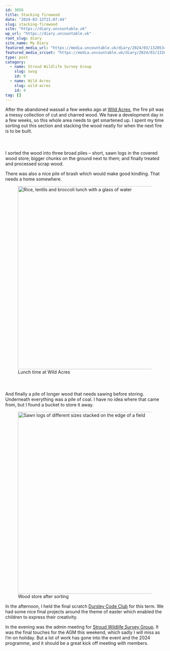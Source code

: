 ```yaml
---
id: 3056
title: Stacking firewood
date: "2024-03-12T21:07:44"
slug: stacking-firewood
site: "https://diary.uncountable.uk"
wp_url: "https://diary.uncountable.uk"
root_slug: diary
site_name: My Diary
featured_media_url: "https://media.uncountable.uk/diary/2024/03/13205340/IMG20240312111741.webp"
featured_media_srcset: "https://media.uncountable.uk/diary/2024/03/13205340/IMG20240312111741-300x169.webp 300w, https://media.uncountable.uk/diary/2024/03/13205340/IMG20240312111741-1024x576.webp 1024w, https://media.uncountable.uk/diary/2024/03/13205340/IMG20240312111741-150x150.webp 150w, https://media.uncountable.uk/diary/2024/03/13205340/IMG20240312111741-640x360.webp 640w, https://media.uncountable.uk/diary/2024/03/13205340/IMG20240312111741.webp 2000w"
type: post
category:
  - name: Stroud Wildlife Survey Group
    slug: swsg
    id: 9
  - name: Wild Acres
    slug: wild-acres
    id: 4
tag: []
---
```



<p>After the abandoned wassail a few weeks ago at <a href="https://wildacres.org.uk/">Wild Acres</a>, the fire pit was a messy collection of cut and charred wood.  We have a development day in a few weeks, so this whole area needs to get smartened up.  I spent my time sorting out this section and stacking the wood neatly for when the next fire is to be built.</p>


<style>.kb-row-layout-id3056_ddf0f6-7e > .kt-row-column-wrap{align-content:start;}:where(.kb-row-layout-id3056_ddf0f6-7e > .kt-row-column-wrap) > .wp-block-kadence-column{justify-content:start;}.kb-row-layout-id3056_ddf0f6-7e > .kt-row-column-wrap{column-gap:var(--global-kb-gap-md, 2rem);row-gap:var(--global-kb-gap-md, 2rem);padding-top:var(--global-kb-spacing-sm, 1.5rem);padding-bottom:var(--global-kb-spacing-sm, 1.5rem);grid-template-columns:repeat(2, minmax(0, 1fr));}.kb-row-layout-id3056_ddf0f6-7e > .kt-row-layout-overlay{opacity:0.30;}@media all and (max-width: 1024px){.kb-row-layout-id3056_ddf0f6-7e > .kt-row-column-wrap{grid-template-columns:repeat(2, minmax(0, 1fr));}}@media all and (max-width: 767px){.kb-row-layout-id3056_ddf0f6-7e > .kt-row-column-wrap{grid-template-columns:minmax(0, 1fr);}.kb-row-layout-id3056_ddf0f6-7e > .kt-row-column-wrap > .wp-block-kadence-column:nth-of-type(1){order:2;}.kb-row-layout-id3056_ddf0f6-7e > .kt-row-column-wrap > .wp-block-kadence-column:nth-of-type(2){order:1;}.kb-row-layout-id3056_ddf0f6-7e > .kt-row-column-wrap > .wp-block-kadence-column:nth-of-type(3){order:12;}.kb-row-layout-id3056_ddf0f6-7e > .kt-row-column-wrap > .wp-block-kadence-column:nth-of-type(4){order:11;}.kb-row-layout-id3056_ddf0f6-7e > .kt-row-column-wrap > .wp-block-kadence-column:nth-of-type(5){order:22;}.kb-row-layout-id3056_ddf0f6-7e > .kt-row-column-wrap > .wp-block-kadence-column:nth-of-type(6){order:21;}.kb-row-layout-id3056_ddf0f6-7e > .kt-row-column-wrap > .wp-block-kadence-column:nth-of-type(7){order:32;}.kb-row-layout-id3056_ddf0f6-7e > .kt-row-column-wrap > .wp-block-kadence-column:nth-of-type(8){order:31;}}</style><div class="kb-row-layout-wrap kb-row-layout-id3056_ddf0f6-7e alignnone wp-block-kadence-rowlayout"><div class="kt-row-column-wrap kt-has-2-columns kt-row-layout-equal kt-tab-layout-inherit kt-mobile-layout-row kt-row-valign-top">
<style>.kadence-column3056_620787-97 > .kt-inside-inner-col,.kadence-column3056_620787-97 > .kt-inside-inner-col:before{border-top-left-radius:0px;border-top-right-radius:0px;border-bottom-right-radius:0px;border-bottom-left-radius:0px;}.kadence-column3056_620787-97 > .kt-inside-inner-col{column-gap:var(--global-kb-gap-sm, 1rem);}.kadence-column3056_620787-97 > .kt-inside-inner-col{flex-direction:column;}.kadence-column3056_620787-97 > .kt-inside-inner-col > .aligncenter{width:100%;}.kadence-column3056_620787-97 > .kt-inside-inner-col:before{opacity:0.3;}.kadence-column3056_620787-97{position:relative;}@media all and (max-width: 1024px){.kadence-column3056_620787-97 > .kt-inside-inner-col{flex-direction:column;justify-content:center;}}@media all and (max-width: 767px){.kadence-column3056_620787-97 > .kt-inside-inner-col{flex-direction:column;justify-content:center;}}</style>
<div class="wp-block-kadence-column kadence-column3056_620787-97"><div class="kt-inside-inner-col">
<p>I sorted the wood into three broad piles &#8211; short, sawn logs in the covered wood store; bigger chunks on the ground next to them; and finally treated and processed scrap wood.</p>



<p>There was also a nice pile of brash which would make good kindling.  That needs a home somewhere.</p>
</div></div>


<style>.kadence-column3056_3a85bf-ca > .kt-inside-inner-col,.kadence-column3056_3a85bf-ca > .kt-inside-inner-col:before{border-top-left-radius:0px;border-top-right-radius:0px;border-bottom-right-radius:0px;border-bottom-left-radius:0px;}.kadence-column3056_3a85bf-ca > .kt-inside-inner-col{column-gap:var(--global-kb-gap-sm, 1rem);}.kadence-column3056_3a85bf-ca > .kt-inside-inner-col{flex-direction:column;}.kadence-column3056_3a85bf-ca > .kt-inside-inner-col > .aligncenter{width:100%;}.kadence-column3056_3a85bf-ca > .kt-inside-inner-col:before{opacity:0.3;}.kadence-column3056_3a85bf-ca{position:relative;}@media all and (max-width: 1024px){.kadence-column3056_3a85bf-ca > .kt-inside-inner-col{flex-direction:column;justify-content:center;}}@media all and (max-width: 767px){.kadence-column3056_3a85bf-ca > .kt-inside-inner-col{flex-direction:column;justify-content:center;}}</style>
<div class="wp-block-kadence-column kadence-column3056_3a85bf-ca"><div class="kt-inside-inner-col">
<figure class="wp-block-image size-large"><img loading="lazy" decoding="async" width="1024" height="576" src="https://media.uncountable.uk/diary/2024/03/13205339/IMG20240312130807-1024x576.webp" alt="Rice, lentils and broccoli lunch with a glass of water" class="wp-image-3051" srcset="https://media.uncountable.uk/diary/2024/03/13205339/IMG20240312130807-1024x576.webp 1024w, https://media.uncountable.uk/diary/2024/03/13205339/IMG20240312130807-300x169.webp 300w, https://media.uncountable.uk/diary/2024/03/13205339/IMG20240312130807-640x360.webp 640w, https://media.uncountable.uk/diary/2024/03/13205339/IMG20240312130807.webp 2000w" sizes="auto, (max-width: 1024px) 100vw, 1024px" /><figcaption class="wp-element-caption">Lunch time at Wild Acres</figcaption></figure>
</div></div>

</div></div>


<p>And finally a pile of longer wood that needs sawing before storing.  Underneath everything was a pile of coal.  I have no idea where that came from, but I found a bucket to store it away.</p>



<figure class="wp-block-image size-large"><img loading="lazy" decoding="async" width="1024" height="572" src="https://media.uncountable.uk/diary/2024/03/26191404/IMG20240326101648-1024x572.webp" alt="Sawn logs of different sizes stacked on the edge of a field" class="wp-image-3115" srcset="https://media.uncountable.uk/diary/2024/03/26191404/IMG20240326101648-1024x572.webp 1024w, https://media.uncountable.uk/diary/2024/03/26191404/IMG20240326101648-300x168.webp 300w, https://media.uncountable.uk/diary/2024/03/26191404/IMG20240326101648-640x357.webp 640w, https://media.uncountable.uk/diary/2024/03/26191404/IMG20240326101648.webp 2000w" sizes="auto, (max-width: 1024px) 100vw, 1024px" /><figcaption class="wp-element-caption">Wood store after sorting</figcaption></figure>



<p>In the afternoon, I held the final scratch <a href="https://www.facebook.com/dursleycodeclub">Dursley Code Club</a> for this term.  We had some nice final projects around the theme of easter which enabled the children to express their creativity.</p>



<p>In the evening was the admin meeting for <a href="https://stroudwildlifesurvey.org.uk">Stroud Wildlife Survey Group</a>.  It was the final touches for the AGM this weekend, which sadly I will miss as I&#8217;m on holiday.  But a lot of work has gone into the event and the 2024 programme, and it should be a great kick off meeting with members.</p>
